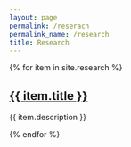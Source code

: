 ```yaml
---
layout: page
permalink: /reserach
permalink_name: /research
title: Research
---
```


{% for item in site.research %}
<h2><a href = "{{ item.url }}" >{{ item.title }}</a></h2>
<p>{{ item.description }}</p>

{% endfor %}